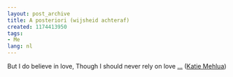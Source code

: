 ```yaml
---
layout: post_archive
title: A posteriori (wijsheid achteraf)
created: 1174413950
tags:
- Me
lang: nl
---
```

But I do believe in love, Though I should never rely on love [...](http://www.tenderfeelings.be/blog/music.php/2005/01/21/p3740) ([Katie Mehlua](http://nl.wikipedia.org/wiki/Katie_Melua))
